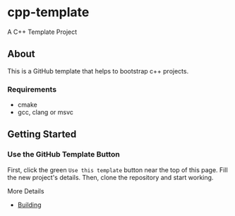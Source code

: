 # cpp-template
A C++ Template Project

## About

This is a GitHub template that helps to bootstrap c++ projects.

### Requirements
* cmake
* gcc, clang or msvc

## Getting Started

### Use the GitHub Template Button

First, click the green `Use this template` button near the top of this page. Fill the new project's details. Then, clone the repository and start working.

More Details
* [Building](BUILDING.md)